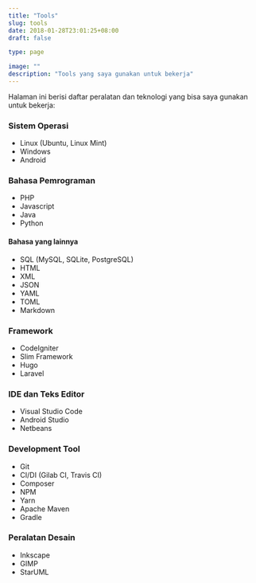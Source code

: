 ```yaml
---
title: "Tools"
slug: tools
date: 2018-01-28T23:01:25+08:00
draft: false

type: page

image: ""
description: "Tools yang saya gunakan untuk bekerja"
---
```


Halaman ini berisi daftar peralatan dan teknologi yang bisa saya gunakan untuk
bekerja:

### Sistem Operasi

- Linux (Ubuntu, Linux Mint)
- Windows
- Android

### Bahasa Pemrograman

- PHP
- Javascript
- Java
- Python

#### Bahasa yang lainnya

- SQL (MySQL, SQLite, PostgreSQL)
- HTML
- XML
- JSON
- YAML
- TOML
- Markdown

### Framework

- CodeIgniter
- Slim Framework
- Hugo
- Laravel

### IDE dan Teks Editor

- Visual Studio Code
- Android Studio
- Netbeans


### Development Tool

- Git
- CI/DI (Gilab CI, Travis CI)
- Composer
- NPM
- Yarn
- Apache Maven
- Gradle

### Peralatan Desain

- Inkscape
- GIMP
- StarUML
